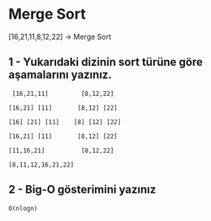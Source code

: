 # Merge Sort

[16,21,11,8,12,22] -> Merge Sort

## 1 - Yukarıdaki dizinin sort türüne göre aşamalarını yazınız.

```
 [16,21,11]         [8,12,22]

[16,21] [11]       [8,12] [22]

[16] [21] [11]    [8] [12] [22]

[16,21] [11]       [8,12] [22]

[11,16,21]          [8,12,22]

[8,11,12,16,21,22]
```

## 2 - Big-O gösterimini yazınız

```
O(nlogn)
```
